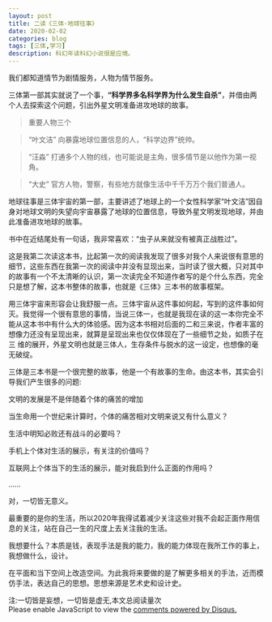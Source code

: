 ```yaml
---
layout: post
title: 二读《三体·地球往事》
date: 2020-02-02
categories: blog
tags: [三体,学习]
description: 科幻年读科幻小说很是应境。
---
```


我们都知道情节为剧情服务，人物为情节服务。

三体第一部其实就说了一个事，**“科学界多名科学界为什么发生自杀”**，并借由两个人去探索这个问题，引出外星文明准备进攻地球的故事。

>重要人物三个

>“叶文洁” 向暴露地球位置信息的人，“科学边界”统帅。

>“汪淼” 打通多个人物的线，也可能说是主角，很多情节是以他作为第一视角。

>“大史” 官方人物，警察，有些地方就像生活中千千万万个我们普通人。

地球往事是三体宇宙的第一部，主要讲述了地球上的一个女性科学家“叶文洁”因自身对地球文明的失望向宇宙暴露了地球的位置信息，导致外星文明发现地球，并由此准备进攻地球的故事。

书中在近结尾处有一句话，我非常喜欢：“虫子从来就没有被真正战胜过”。

这是我第二次读这本书，比起第一次的阅读我发现了很多对我个人来说很有意思的细节，这些东西在我第一次的阅读中并没有显现出来，当时读了很大概，只对其中的故事有一个不太清晰的认识，第一次读完全不知道作者写的是个什么东西，完全只是想了解，这本书整体的故事，也就是《三体》三本书的故事框架。

用三体宇宙来形容会让我舒服一点。三体宇宙从这件事如何起，写到的这件事如何灭。我觉得一个很有意思的事情，当说三体一，也就是我现在读的这一本你完全不能从这本书中有什么大的体验感。因为这本书相对后面的二和三来说，作者丰富的想像力还没有呈现出来，就算是呈现出来也仅仅体现在了一些细节之处，如质子在三
维的展开，外星文明也就是三体人，生存条件与脱水的这一设定，也想像的毫无破绽。

三体是三本书是一个很完整的故事，他是一个有故事的生命。由这本书，其实会引导我们产生很多的问题:

文明的发展是不是伴随着个体的痛苦的增加

当生命用一个世纪来计算时，个体的痛苦相对文明来说又有什么意义？

生活中明知必败还有战斗的必要吗？

手机上个体对生活的展示，有关注的价值吗？

互联网上个体当下的生活的展示，能对我启到什么正面的作用吗？

......

对，一切皆无意义。

最重要的是你的生活，所以2020年我得试着减少关注这些对我不会起正面作用信息的关注，站在自己一生的尺度上去关注我的生活。

我想要什么？本质是钱，表现手法是我的能力，我的能力体现在我所工作的事上，我想做什么，设计。

在平面和当下空间上改造空间。为此我将来要做的是了解更多相关的手法，近而模仿手法，表达自己的思想。思想来源是艺术史和设计史。


<span id="busuanzi_container_page_pv">
  注:一切皆是妄想，一切皆是虚无,本文总阅读量<span id="busuanzi_value_page_pv"></span>次
</span>


<script id="dsq-count-scr" src="//huiweishijie.disqus.com/count.js" async></script>

<div id="disqus_thread"></div>
<script>

/**
*  RECOMMENDED CONFIGURATION VARIABLES: EDIT AND UNCOMMENT THE SECTION BELOW TO INSERT DYNAMIC VALUES FROM YOUR PLATFORM OR CMS.
*  LEARN WHY DEFINING THESE VARIABLES IS IMPORTANT: https://disqus.com/admin/universalcode/#configuration-variables*/
/*
var disqus_config = function () {
this.page.url = PAGE_URL;  // Replace PAGE_URL with your page's canonical URL variable
this.page.identifier = PAGE_IDENTIFIER; // Replace PAGE_IDENTIFIER with your page's unique identifier variable
};
*/
(function() { // DON'T EDIT BELOW THIS LINE
var d = document, s = d.createElement('script');
s.src = 'https://huiweishijie.disqus.com/embed.js';
s.setAttribute('data-timestamp', +new Date());
(d.head || d.body).appendChild(s);
})();
</script>
<noscript>Please enable JavaScript to view the <a href="https://disqus.com/?ref_noscript">comments powered by Disqus.</a></noscript>






